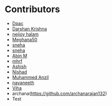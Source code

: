  # Contributors

- [Dpac](https://github.com/ldpacl)
- [Darshan Krishna](https;//github.com/DarshanKrishna-DK)
- [neijoy halam](https;//github.com/DarshanKrishna-DK)
- [Meghana50](https://github.com/Meghana50)
- [sneha](https://github.com/Sneha6268)
- [sneha](https://github.com/Sneha-pv25)
- [Abin M](https://github.com/AbinManikandan)
- [mhrf](https://github.com/kpmhrf08)
- [Ashish](https://github.com/ashishk916)
- [Nishad](https://github.com/nishad-max)
- [Muhammed Anzil](https://github.com/Anzilanzi123)
- [navaneeth](https://github.com/mist-icy)
- [Viha](https://github.com/VihaShomikha)
- archana(https://github.com/archanarajan132)
- Test
